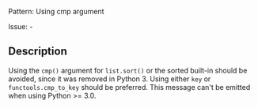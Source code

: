 Pattern: Using cmp argument

Issue: -

## Description

Using the `cmp()` argument for `list.sort()` or the sorted built-in should be avoided, since it was removed in Python 3. Using either `key` or `functools.cmp_to_key` should be preferred. This message can't be emitted when using Python >= 3.0.